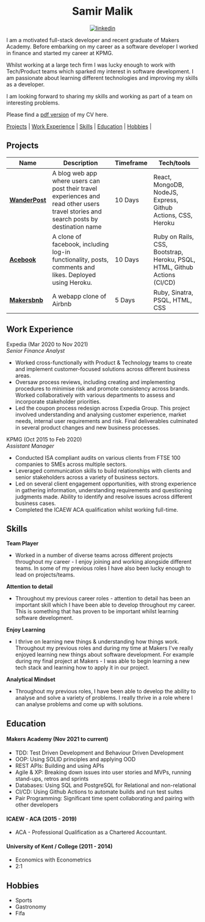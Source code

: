 
<h1 align="center"> Samir Malik </h1>

<div align="center">
 <a href="https://www.linkedin.com/in/samirmalik3000/">
    <img alt="linkedin" title="My LinkedIn Page" src="https://img.shields.io/badge/LinkedIn-0077B5?style=for-the-badge&logo=linkedin&logoColor=white"></a>

</div>

I am a motivated full-stack developer and recent graduate of Makers Academy. Before embarking on my career as a software developer I worked in finance and started my career at KPMG.

Whilst working at a large tech firm I was lucky enough to work with Tech/Product teams which sparked my interest in software development. I am passionate about learning different technologies and improving my skills as a developer. 

I am looking forward to sharing my skills and working as part of a team on interesting problems. 

Please find a [pdf version](https://docs.google.com/document/d/1fPh1ph25ZfBskb2Yy9rBjXkcYdvNE4Yb1LizxBR8IYI/edit?usp=sharing) of my CV here. 

[Projects](#projects) |  [Work Experience](#work-experience) | [Skills](#skills) | [Education](#education) | [Hobbies](#hobbies) |  

## Projects

| Name                         | Description        | Timeframe             | Tech/tools            |
| ---------------------------- | -----------------   | --------------                | -----------------     |
| **[WanderPost](https://github.com/robinucar/travel-log)**  | A blog web app where users can post their travel experiences and read other users travel stories and search posts by destination name |  10 Days   |  React, MongoDB, NodeJS, Express, Github Actions, CSS, Heroku    |
| **[Acebook](https://github.com/hannahdesmond/acebook-CHATS)**| A clone of facebook, including log-in functionality, posts, comments and likes. Deployed using Heroku. |  10 Days  |  Ruby on Rails, CSS, Bootstrap, Heroku, PSQL, HTML, Github Actions (CI/CD)  |
| **[Makersbnb](https://github.com/cris-ch/MakersBNB5)**  |  A webapp clone of Airbnb  |  5 Days   |  Ruby, Sinatra, PSQL, HTML, CSS  |

## Work Experience

Expedia (Mar 2020 to Nov 2021)  
*Senior Finance Analyst*

* Worked cross-functionally with Product & Technology teams to create and implement customer-focused solutions across different business areas.
* Oversaw process reviews, including creating and implementing procedures to minimise risk and promote consistency across brands. Worked collaboratively with various departments to assess and incorporate stakeholder priorities.
* Led the coupon process redesign across Expedia Group. This project involved understanding and analysing customer experience, market needs, internal user requirements and risk. Final deliverables culminated in several product changes and new business processes. 


KPMG (Oct 2015 to Feb 2020)  
*Assistant Manager*

* Conducted ISA compliant audits on various clients from FTSE 100 companies to SMEs across multiple sectors. 
* Leveraged communication skills to build relationships with clients and senior stakeholders across a variety of business sectors. 
* Led on several client engagement opportunities, with strong experience in gathering information, understanding requirements and questioning judgments made. Ability to identify and resolve issues across different business cases.
* Completed the ICAEW ACA qualification whilst working full-time. 


## Skills

 **Team Player**

* Worked in a number of diverse teams across different projects throughout my career - I enjoy joining and working alongside different teams. In some of my previous roles I have also been lucky enough to lead on projects/teams. 

**Attention to detail**

* Throughout my previous career roles - attention to detail has been an important skill which I have been able to develop throughout my career. This is something that has proven to be important whilst learning software development. 

**Enjoy Learning**

* I thrive on learning new things & understanding how things work. Throughout my previous roles and during my time at Makers I've really enjoyed learning new things about software development. For example during my final project at Makers - I was able to begin learning a new tech stack and learning how to apply it in our project. 

**Analytical Mindset**

* Throughout my previous roles, I have been able to develop the ability to analyse and solve a variety of problems. I really thrive in a role where I can analyse problems and come up with solutions. 

## Education

#### Makers Academy (Nov 2021 to current)
- TDD: Test Driven Development and Behaviour Driven Development
- OOP: Using SOLID principles and applying OOD
- REST APIs: Building and using APIs
- Agile & XP: Breaking down issues into user stories and MVPs, running stand-ups, retros and sprints
- Databases: Using SQL and PostgreSQL for Relational and non-relational
- CI/CD: Using Github Actions to automate builds and run test suites
- Pair Programming: Significant time spent collaborating and pairing with other developers

#### ICAEW - ACA (2015 - 2019)

- ACA - Professional Qualification as a Chartered Accountant.

#### University of Kent / College (2011 - 2014)

- Economics with Econometrics 
- 2:1 

## Hobbies

- Sports
- Gastronomy
- Fifa

